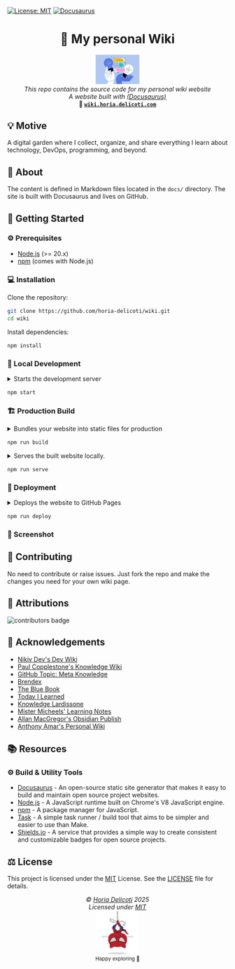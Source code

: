 [![License: MIT](https://img.shields.io/badge/License-MIT-green.svg)][mit]
[![Docusaurus](https://img.shields.io/badge/Docs-Docusaurus-blue.svg)][docusaurus]

<h1 align="center">📘 My personal Wiki</h1>
<p align="center">
<a href="https://github.com/horia-delicoti/wiki"><img src="./images/wiki_logo.png" width="100"/></a><br>
<i>This repo contains the source code for my personal wiki website</i>
<br />
<i>A website built with <a href="https://docusaurus.io/">(Docusaurus)</a> </i>
<br />
<b> 🔗 <a href="https://wiki.horia.delicoti.com"><code>wiki.horia.delicoti.com</code></a></b> <br/>
</p>

## 💡 Motive

A digital garden where I collect, organize, and share everything I learn about technology, DevOps, programming, and beyond.

## 🧠 About

The content is defined in Markdown files located in the `docs/` directory. The site is built with Docusaurus and lives on GitHub.

## 🚀 Getting Started

### ⚙️ Prerequisites

- [Node.js](https://nodejs.org/en/download) (>= 20.x)
- [npm](https://www.npmjs.com/) (comes with Node.js)

### 💻 Installation

Clone the repository:

```sh
git clone https://github.com/horia-delicoti/wiki.git
cd wiki
```

Install dependencies:

```sh
npm install
```

### 🧪 Local Development

<details>
  <summary>Starts the development server</summary>

  `npm start` → `docusaurus start`

  ### Features:

  * Hot Reloading: Automatically refreshes when you make changes to your source files
  * Error Overlay: Displays helpful error messages in the browser when something goes wrong.
  * Debugging: Provides detailed stack traces and debugging information.
  * Faster Build Times: Optimized for quick feedback during development.

  <i>Use case: When you're actively developing and want to see changes immediately without manually refreshing the browser.</i>

</details>

```sh
npm start
```

### 🏗️ Production Build

<details>
  <summary>Bundles your website into static files for production</summary>

  `npm run build` → `docusaurus build`

  ### Features:

  * **Static Site Generation (SSG)**: Pre-renders all pages at build time for optimal performance and SEO
  * **Code Splitting**: Automatically splits JavaScript bundles by routes and components for faster loading
  * **Tree Shaking**: Removes unused code from the final bundle to reduce file sizes
  * **Minification**: Compresses HTML, CSS, and JavaScript files for optimal delivery
  * **Asset Optimization**: Optimizes images and static assets with content hashing for cache busting
  * **Bundle Analysis**: Creates optimized chunks with intelligent caching strategies
  * **Sitemap Generation**: Automatically creates `sitemap.xml` and RSS feeds for search engines
  * **Service Worker**: Generates offline functionality files (if enabled)

  <i>Use case: Preparing your website for deployment with maximum performance optimizations and SEO benefits.</i>

</details>

```sh
npm run build
```

<details>
  <summary>Serves the built website locally.</summary>

  `npm run serve` → `docusaurus serve`

  ### Features:

  * Serves the optimized production build of your website.
  * No hot reloading; serves static files as they are. You need to rebuild if you make changes.
  * Production optimizations: Minification, code splitting, and other optimizations for better performance.
  * Exactly what the users will see in production.

  <i>Use case: Testing your production build locally before deploying.</i>

</details>

```sh
npm run serve
```

### 🚀 Deployment

<details>
  <summary>Deploys the website to GitHub Pages</summary>

  `npm run deploy` → `docusaurus deploy`

  ### Technical Process:

  * **Automated Build**: Automatically runs `docusaurus build` to generate production files
  * **Git Integration**: Creates or switches to the `gh-pages` branch in your repository
  * **File Deployment**: Pushes the entire `build/` directory contents to the `gh-pages` branch
  * **GitHub Pages Activation**: Automatically configures GitHub Pages to serve from the `gh-pages` branch
  * **Domain Configuration**: Supports custom domains via `CNAME` file generation
  * **History Management**: Maintains deployment history and rollback capabilities
  * **CI/CD Compatible**: Works seamlessly with GitHub Actions and other CI/CD pipelines

  ### Prerequisites:
  * Repository must be configured with GitHub Pages settings
  * `organizationName` and `projectName` must be set in `docusaurus.config.js`
  * Git remote must be properly configured and authenticated

  <i>Use case: Automated deployment to GitHub Pages with zero-downtime and built-in rollback support.</i>

</details>

```sh
npm run deploy
```

### 📸 Screenshot

## 🤝 Contributing

No need to contribute or raise issues. Just fork the repo and make the changes you need for your own wiki page.

## 🙌 Attributions

![contributors badge](https://readme-contribs.as93.net/contributors/horia-delicoti/wiki)

## 🫡 Acknowledgements

- [Nikiv Dev's Dev Wiki](https://nikiv.dev/)
- [Paul Copplestone's Knowledge Wiki](https://paul.copplest.one/knowledge/)
- [GitHub Topic: Meta Knowledge](https://github.com/RichardLitt/meta-knowledge?tab=readme-ov-file)
- [Brendex](https://ltkmn.gitbook.io/brendex/)
- [The Blue Book](https://lyz-code.github.io/blue-book/)
- [Today I Learned](https://til.secretgeek.net/)
- [Knowledge Lardissone](https://knowledge-lardissone.vercel.app/#about-me)
- [Mister Micheels' Learning Notes](https://learning-notes.mistermicheels.com/about/about/)
- [Allan MacGregor's Obsidian Publish](https://publish.obsidian.md/allanmacgregor/Meta/Index)
- [Anthony Amar's Personal Wiki](https://anthonyamar.fr/Welcome+in+my+mind+%F0%9F%A7%A0)

## 📚 Resources

### ⚙️ Build & Utility Tools

- [Docusaurus](https://docusaurus.io/docs) - An open-source static site generator that makes it easy to build and maintain open source project websites.
- [Node.js](https://nodejs.org/en/) - A JavaScript runtime built on Chrome's V8 JavaScript engine.
- [npm](https://www.npmjs.com/) - A package manager for JavaScript.
- [Task](https://taskfile.dev/) - A simple task runner / build tool that aims to be simpler and easier to use than Make.
- [Shields.io](https://shields.io/) - A service that provides a simple way to create consistent and customizable badges for open source projects.

## ⚖️ License

This project is licensed under the [MIT][mit] License. See the [LICENSE](/LICENSE) file for details.

<!-- License + Copyright -->
<p  align="center">
  <i>© <a href="https://horia.delicoti.com">Horia Delicoti</a> 2025</i><br>
  <i>Licensed under <a href="https://www.tldrlegal.com/license/mit-license">MIT</a></i><br>
  <a href="https://github.com/horia-delicoti"><img src="./images/octocat_spiderman.png" width="100" /></a><br>
  <sup>Happy exploring 🙂</sup>
</p>

<!-- Links -->
[mit]: https://opensource.org/licenses/MIT
[docusaurus]: https://docusaurus.io/

<!-- Knowledge Hive -->
<!--
       _______
      /      /,
     /      //
    /______//
   (______(/
     ||  ||
     ||  ||   Projects 🛠️
     ||  ||   Knowledge 📚
     ||  ||   Wiki 📝
-->